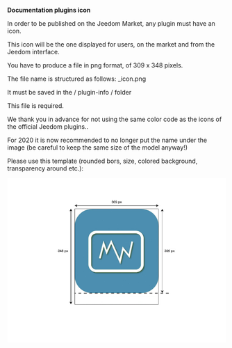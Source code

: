 **Documentation plugins icon**

In order to be published on the Jeedom Market, any plugin must have an icon.

This icon will be the one displayed for users, on the market and from the Jeedom interface.

You have to produce a file in png format, of 309 x 348 pixels.

The file name is structured as follows: <plugin-id>_icon.png

It must be saved in the / plugin-info / folder

This file is required.

We thank you in advance for not using the same color code as the icons of the official Jeedom plugins..

For 2020 it is now recommended to no longer put the name under the image (be careful to keep the same size of the model anyway!)

Please use this template (rounded bors, size, colored background, transparency around etc.):

![modele-icone](images/plugin-Jeedom-px.jpg)
